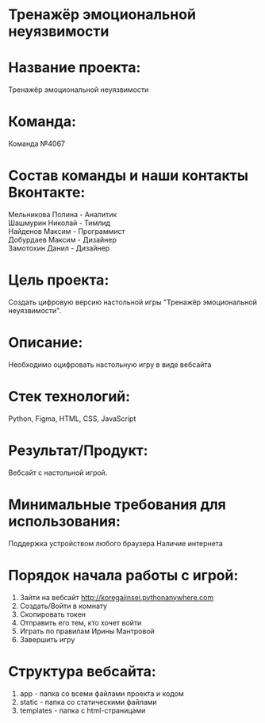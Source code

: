 # Тренажёр эмоциональной неуязвимости
# Название проекта:
Тренажёр эмоциональной неуязвимости

# Команда:
Команда №4067

# Состав команды и наши контакты Вконтакте:  
Мельникова Полина - Аналитик  
Шашмурин Николай - Тимлид  
Найденов Максим - Программист  
Добурдаев Максим - Дизайнер  
Замотохин Данил - Дизайнер  

# Цель проекта:
Создать цифровую версию настольной игры "Тренажёр эмоциональной неуязвимости".

# Описание:
Необходимо оцифровать настольную игру в виде вебсайта

# Стек технологий:
Python, Figma, HTML, CSS, JavaScript

# Результат/Продукт:
Вебсайт с настольной игрой.

# Минимальные требования для использования:
Поддержка устройством любого браузера
Наличие интернета

# Порядок начала работы с игрой:
1) Зайти на вебсайт http://koregajinsei.pythonanywhere.com
2) Создать/Войти в комнату
3) Скопировать токен
4) Отправить его тем, кто хочет войти
5) Играть по правилам Ирины Мантровой
6) Завершить игру

# Структура вебсайта:
1) app - папка со всеми файлами проекта и кодом
2) static - папка со статическими файлами
3) templates - папка с html-страницами

